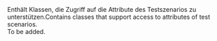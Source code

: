 <Namespace Name="System.Fabric.Testability.Scenario">
  <Docs>
    <summary><span data-ttu-id="01665-101">Enthält Klassen, die Zugriff auf die Attribute des Testszenarios zu unterstützen.</span><span class="sxs-lookup"><span data-stu-id="01665-101">Contains classes that support access to attributes of test scenarios.</span></span></summary> 
    <remarks>To be added.</remarks>
  </Docs>
</Namespace>
